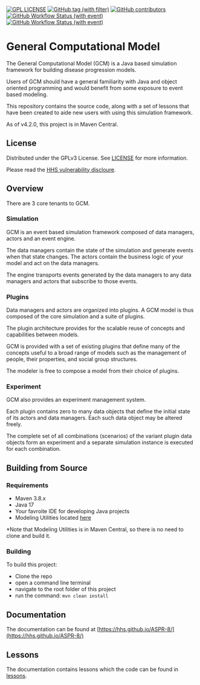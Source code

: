 [![GPL LICENSE][license-shield]][license-url]
[![GitHub tag (with filter)][tag-shield]][tag-url]
[![GitHub contributors][contributors-shield]][contributors-url]
[![GitHub Workflow Status (with event)][dev-build-shield]][dev-build-url]
[![GitHub Workflow Status (with event)][release-build-shield]][release-build-url]

# General Computational Model
The General Computational Model (GCM) is a Java based simulation framework for building disease progression models. 

Users of GCM should have a general familiarity with Java and object oriented programming and would benefit from some exposure to event based modeling.

This repository contains the source code, along with a set of lessons that have been created to aide new users with using this simulation framework.

As of v4.2.0, this project is in Maven Central.

## License
Distributed under the GPLv3 License. See [LICENSE](LICENSE) for more information.

Please read the [HHS vulnerability discloure](https://www.hhs.gov/vulnerability-disclosure-policy/index.html).

## Overview
There are 3 core tenants to GCM.

### Simulation
GCM is an event based simulation framework composed of data managers, actors and an event engine.  
<p>The data managers contain the state of the simulation and generate events when that state changes.  
The actors contain the business logic of your model and act on the data managers.  
<p>The engine transports events generated by the data managers to any data managers and actors that subscribe to those events.

### Plugins
Data managers and actors are organized into plugins. A GCM model is thus composed of the core simulation and a suite of plugins.  
<p>The plugin architecture provides for the scalable reuse of concepts and capabilities between models.  
<p>GCM is provided with a set of existing plugins that define many of the concepts useful to a broad range of models such as the management of people, their properties, and social group structures. 
<p>The modeler is free to compose a model from their choice of plugins.

### Experiment
<p>GCM also provides an experiment management system.  
<p>Each plugin contains zero to many data objects that define the initial state of its actors and data managers. Each such data object may be altered freely.  
<p>The complete set of all combinations (scenarios) of the variant plugin data objects form an experiment and a separate simulation instance is executed for each combination.

## Building from Source

### Requirements
- Maven 3.8.x
- Java 17
- Your favroite IDE for developing Java projects
- Modeling Utilities located [here](https://github.com/HHS/ASPR-ms-util)

*Note that Modeling Utilities is in Maven Central, so there is no need to clone and build it. 

### Building
To build this project:
- Clone the repo
- open a command line terminal
- navigate to the root folder of this project
- run the command: `mvn clean install`

## Documentation
The documentation can be found at [https://hhs.github.io/ASPR-8/](https://hhs.github.io/ASPR-8/)

## Lessons
The documentation contains lessons which the code can be found in [lessons](lessons).

<!-- MARKDOWN LINKS & IMAGES -->
[contributors-shield]: https://img.shields.io/github/contributors/HHS/ASPR-8
[contributors-url]: https://github.com/HHS/ASPR-8/graphs/contributors
[tag-shield]: https://img.shields.io/github/v/tag/HHS/ASPR-8
[tag-url]: https://github.com/HHS/ASPR-8/releases/latest
[license-shield]: https://img.shields.io/github/license/HHS/ASPR-8
[license-url]: LICENSE
[dev-build-shield]: https://img.shields.io/github/actions/workflow/status/HHS/ASPR-8/dev_build.yml?label=dev-build
[dev-build-url]: https://github.com/HHS/ASPR-8/actions/workflows/dev_build.yml
[release-build-shield]: https://img.shields.io/github/actions/workflow/status/HHS/ASPR-8/release_build.yml?label=release-build
[release-build-url]: https://github.com/HHS/ASPR-8/actions/workflows/release_build.yml
